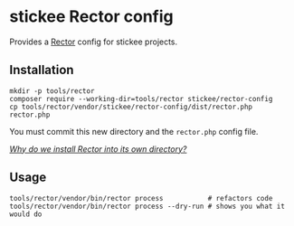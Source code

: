 # stickee Rector config

Provides a [Rector](https://github.com/rectorphp/rector) config for stickee projects.

## Installation

```shell
mkdir -p tools/rector
composer require --working-dir=tools/rector stickee/rector-config
cp tools/rector/vendor/stickee/rector-config/dist/rector.php rector.php
```

You must commit this new directory and the `rector.php` config file.

_[Why do we install Rector into its own directory?](https://github.com/FriendsOfPHP/PHP-CS-Fixer#installation)_

## Usage

```shell
tools/rector/vendor/bin/rector process           # refactors code
tools/rector/vendor/bin/rector process --dry-run # shows you what it would do
```